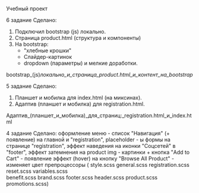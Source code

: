 Учебный проект

6 задание 
Сделано:
1. Подключил bootstrap (js) локально. 
2. Страница product.html (структура и компоненты)
3. На bootstrap:
	- "хлебные крошки"
	- Слайдер-картинок
	- dropdown (параметры)
и мелкие доработки.

bootstrap_(js)_локально_и_страница_product.html_и_контент_на_bootstrap_


5 задание 
Сделано:
1. Планшет и мобилка для index.html (на миксинах). 
2. Адаптив (планшет и мобилка) для registration.html.

Адаптив_(планшет_и_мобилка)_для_страниц:_registration.html_и_index.html

4 задание
Сделано: 
оформление меню - список "Навигация" (+ появление) на главной и "registration", 
placeholder - ы формы на странице "registration", 
эффект наведения на иконки "Соцсетей" в "footer",
эффект затемнения на product img - картинки + кнопка "Add to Cart" - появление
эффект (hover) на кнопку "Browse All Product" - изменяет цвет
препроцессоры (
style.scss
general.scss 
registration.scss 
reset.scss 
variables.scss  
benefit.scss
brand.scss
footer.scss
header.scss
product.scss
promotions.scss)

